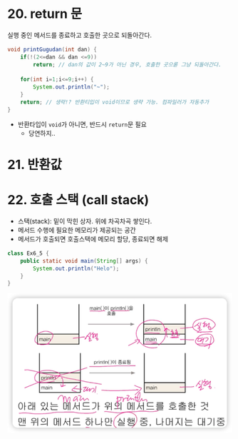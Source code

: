 # 20. return 문

실행 중인 메서드를 종료하고 호출한 곳으로 되돌아간다.

```java
void printGugudan(int dan) {
    if(!(2<=dan && dan <=9))
        return; // dan의 값이 2~9가 아닌 경우, 호출한 곳으롣 그냥 되돌아간다.
    
    for(int i=1;i<=9;i++) {
        System.out.println("~");  
    }
    return; // 생략!? 반환티입이 void이므로 생략 가능. 컴파일러가 자동추가
}
```
- 반환타입이 `void`가 아니면, 반드시 `return`문 필요
  - 당연하지..


# 21. 반환값


# 22. 호출 스택 (call stack)
- 스택(stack): 밑이 막힌 상자. 위에 차곡차곡 쌓인다.
- 메서드 수행에 필요한 메모리가 제공되는 공간
- 메서드가 호출되면 호출스택에 메모리 할당, 종료되면 해제

```java
class Ex6_5 {
    public static void main(String[] args) {
        System.out.println("Helo");
    }
}
```
<p align="center">
<img src=../image/callStack.png>
</p>

